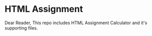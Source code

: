 # HTML Assignment
Dear Reader, This repo includes HTML Assignment Calculator and it's supporting files.

